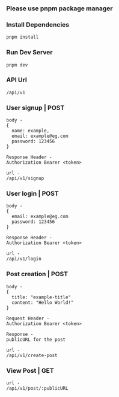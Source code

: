 ### Please use pnpm package manager

### Install Dependencies
`pnpm install`

### Run Dev Server
`pnpm dev`

### API Url
`/api/v1`

### User signup | POST
```
body -
{
  name: example,
  email: example@eg.com
  password: 123456
}

Response Header - 
Authorization Bearer <token>

url -
/api/v1/signup
```

### User login | POST
```
body -
{
  email: example@eg.com
  password: 123456
}

Response Header - 
Authorization Bearer <token>

url -
/api/v1/login
```


### Post creation | POST
```
body -
{
  title: "example-title"
  content: "Hello World!"
}

Request Header - 
Authorization Bearer <token>

Response -
publicURL for the post

url -
/api/v1/create-post
```

### View Post | GET
```
url -
/api/v1/post/:publicURL
```


